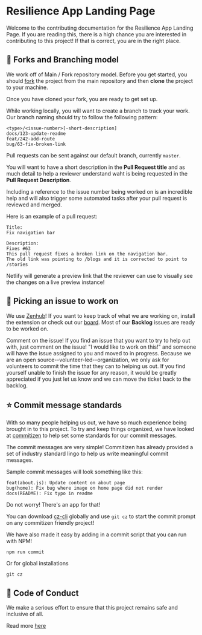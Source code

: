 # Resilience App Landing Page

Welcome to the contributing documentation for the Resilience App Landing Page.
If you are reading this, there is a high chance you are interested in contributing to this project! If that is correct, you are in the right place.

## :deciduous_tree: Forks and Branching model

We work off of Main / Fork repository model. Before you get started, you should [fork](https://github.com/factn/resilience-landing-page/fork) the project from the main repository and then **clone** the project to your machine.

Once you have cloned your fork, you are ready to get set up.

While working locally, you will want to create a branch to track your work. Our branch naming should try to follow the following pattern:

```
<type>/<issue-number>[-short-description]
docs/123-update-readme
feat/242-add-route
bug/63-fix-broken-link
```

Pull requests can be sent against our default branch, currently `master`.

You will want to have a short description in the **Pull Request title** and as much detail to help a reviewer understand waht is being requested in the **Pull Request Description**.

Including a reference to the issue number being worked on is an incredible help and will also trigger some automated tasks after your pull request is reviewed and merged.

Here is an example of a pull request:

```
Title:
Fix navigation bar

Description:
Fixes #63
This pull request fixes a broken link on the navigation bar.
The old link was pointing to /blogs and it is corrected to point to /stories
```

Netlify will generate a preview link that the reviewer can use to visually see the changes on a live preview instance!

## :rocket: Picking an issue to work on

We use [Zenhub](https://zenhub.com)! If you want to keep track of what we are working on, install the extension or check out our [board](https://app.zenhub.com/workspaces/resilience-landing-page-5ec02cd17e863d549ee7e760/board?repos=254070780). Most of our **Backlog** issues are ready to be worked on.

Comment on the issue! If you find an issue that you want to try to help out with, just comment on the issue! "I would like to work on this!" and someone will have the issue assigned to you and moved to in progress. Because we are an open source--volunteer-led--organization, we only ask for volunteers to commit the time that they can to helping us out. If you find yourself unable to finish the issue for any reason, it would be greatly appreciated if you just let us know and we can move the ticket back to the backlog.

## :star: Commit message standards

With so many people helping us out, we have so much experience being brought in to this project. To try and keep things organized, we have looked at [commitizen](http://commitizen.github.io/cz-cli/) to help set some standards for our commit messages.

The commit messages are very simple! Commitizen has already provided a set of industry standard lingo to help us write meaningful commit messages.

Sample commit messages will look something like this:

```
feat(about.js): Update content on about page
bug(home): Fix bug where image on home page did not render
docs(README): Fix typo in readme
```

Do not worry! There's an app for that!

You can download [cz-cli](http://commitizen.github.io/cz-cli/) globally and use `git cz` to start the commit prompt on any commitizen friendly project!

We have also made it easy by adding in a commit script that you can run with NPM!

```
npm run commit
```

Or for global installations

```
git cz
```

## :heart_decoration: Code of Conduct

We make a serious effort to ensure that this project remains safe and inclusive of all.

Read more [here](https://github.com/factn/resilience-app/blob/master/CODE_OF_CONDUCT.md)
